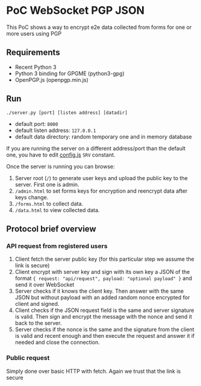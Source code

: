 # PoC WebSocket PGP JSON

This PoC shows a way to encrypt e2e data collected from forms for one or more users using PGP

## Requirements

* Recent Python 3
* Python 3 binding for GPGME (python3-gpg)
* OpenPGP.js (openpgp.min.js)

## Run

`./server.py [port] [listen address] [datadir]`

* default port: `8000`
* default listen address: `127.0.0.1`
* default data directory: random temporary one and in memory database

If you are running the server on a different address/port than the default one, you have to edit [config.js](config.js) `SRV` constant.

Once the server is running you can browse:

1. Server root (`/`) to generate user keys and upload the public key to the server. First one is admin.
1. `/admin.html` to set forms keys for encryption and reencrypt data after keys change.
1. `/forms.html` to collect data.
1. `/data.html` to view collected data.

## Protocol brief overview

### API request from registered users

1. Client fetch the server public key (for this particular step we assume the link is secure)
1. Client encrypt with server key and sign with its own key a JSON of the format `{ request: "api/request", payload: "optional payload" }`
   and send it over WebSocket
1. Server checks if it knows the client key. Then answer with the same JSON but without payload with an added random nonce encrypted for client and signed.
1. Client checks if the JSON request field is the same and server signature is valid.
   Then sign and encrypt the message with the nonce and send it back to the server.
1. Server checks if the nonce is the same and the signature from the client is valid and recent enough and then execute the request
   and answer it if needed and close the connection.

### Public request

Simply done over basic HTTP with fetch. Again we trust that the link is secure
